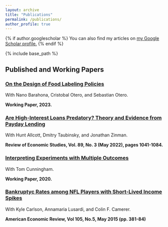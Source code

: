 ```yaml
---
layout: archive
title: "Publications"
permalink: /publications/
author_profile: true
---
```


{% if author.googlescholar %}
  You can also find my articles on <u><a href="{{author.googlescholar}}">my Google Scholar profile</a>.</u>
{% endif %}

{% include base_path %}

## Published and Working Papers

### [On the Design of Food Labeling Policies](../files/foodlabels.pdf)

With Nano Barahona, Cristobal Otero, and Sebastian Otero.

**Working Paper, 2023.**

### [Are High-Interest Loans Predatory? Theory and Evidence from Payday Lending](../files/Payday.pdf)

With Hunt Allcott, Dmitry Taubinsky, and Jonathan Zinman. 

**Review of Economic Studies, Vol. 89, No. 3 (May 2022), pages 1041-1084.**

### [Interpreting Experiments with Multiple Outcomes](../files/InterpretingExperiments.pdf)

With Tom Cunningham.

**Working Paper, 2020.**

### [Bankruptyc Rates among NFL Players with Short-Lived Income Spikes](https://www.aeaweb.org/articles?id=10.1257/aer.p20151038)

With Kyle Carlson, Annamaria Lusardi, and Colin F. Camerer. 

**American Economic Review, Vol 105, No.5, May 2015 (pp. 381-84)**

